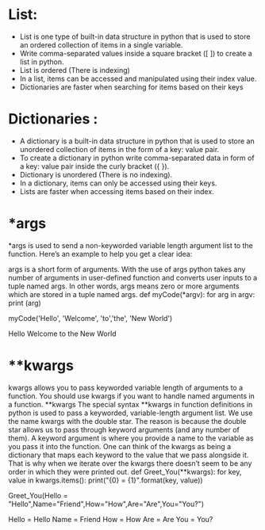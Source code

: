 # List: 

* List is one type of built-in data structure in python that is used to store an ordered collection of items in a single variable.
* Write comma-separated values inside a square bracket ([ ]) to create a list in python.
* List is ordered (There is indexing)
* In a list, items can be accessed and manipulated using their index value.
* Dictionaries are faster when searching for items based on their keys


# Dictionaries : 

* A dictionary is a built-in data structure in python that is used to store an unordered collection of items in the form of a key: value pair.
* To create a dictionary in python write comma-separated data in form of a key: value pair inside the curly bracket ({ }).
* Dictionary is unordered (There is no indexing).
* In a dictionary, items can only be accessed using their keys.
* Lists are faster when accessing items based on their index.

# *args
*args is used to send a non-keyworded variable length argument list to the function. Here’s an example to help you get a clear idea:

args is a short form of arguments. With the use of args python takes any number of arguments in user-defined function and converts user inputs to a tuple named args. In other words, args means zero or more arguments which are stored in a tuple named args.
def myCode(*argv): 
    for arg in argv: 
        print (arg)
        
myCode('Hello', 'Welcome', 'to','the', 'New World') 


Hello
Welcome
to
the
New World


# **kwargs 
kwargs allows you to pass keyworded variable length of arguments to a function. You should use kwargs if you want to handle named arguments in a function.
**kwargs
The special syntax **kwargs in function definitions in python is used to pass a keyworded, variable-length argument list. We use the name kwargs with the double star. The reason is because the double star allows us to pass through keyword arguments (and any number of them).
A keyword argument is where you provide a name to the variable as you pass it into the function.
One can think of the kwargs as being a dictionary that maps each keyword to the value that we pass alongside it.
That is why when we iterate over the kwargs there doesn’t seem to be any order in which they were printed out.
def Greet_You(**kwargs):
    for key, value in kwargs.items():
        print("{0} = {1}".format(key, value))
              
Greet_You(Hello = "Hello",Name="Friend",How="How",Are="Are",You="You?")

Hello = Hello
Name = Friend
How = How
Are = Are
You = You?
